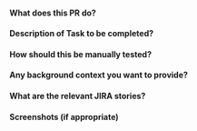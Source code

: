 #### What does this PR do?

#### Description of Task to be completed?

#### How should this be manually tested?

#### Any background context you want to provide?

#### What are the relevant JIRA stories?

#### Screenshots (if appropriate)
